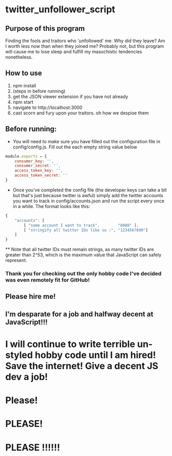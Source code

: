 # twitter_unfollower_script

## Purpose of this program

Finding the fools and traitors who 'unfollowed' me. Why did they leave? Am I worth less now than when they joined me? Probably not, but this program will cause me to lose sleep and fulfill my masochistic tendencies nonetheless.

## How to use

1. npm install
2. (steps in before running)
3. get the JSON viewer extension if you have not already
4. npm start
5. navigate to http://localhost:3000
6. cast scorn and fury upon your traitors. oh how we despise them

## Before running:

* You will need to make sure you have filled out the configuration file in config/config.js. Fill out the each empty string value below
```javascript
module.exports = {
    consumer_key: '',
    consumer_secret: '',
    access_token_key: '',
    access_token_secret: ''
}
```

*  Once you've completed the config file (the developer keys can take a bit but that's just because twitter is awful) simply add the twitter accounts you want to track in config/accounts.json and run the script every once in a while. The format looks like this:
```javascript
{
    "accounts": [
        [ "some account I want to track",        "8080" ],
        [ "stringify all twitter IDs like so :", "1234567890"]
    ]
}
```

** Note that all twitter IDs must remain strings, as many twitter IDs are greater than 2^53, which is the maximum value that JavaScript can safely represent.

### Thank you for checking out the only hobby code I've decided was even remotely fit for GitHub! 


## Please hire me!
## I'm desparate for a job and halfway decent at JavaScript!!!
# I will continue to write terrible un-styled hobby code until I am hired! Save the internet! Give a decent JS dev a job!
# Please!
# PLEASE!
# PLEASE !!!!!!
